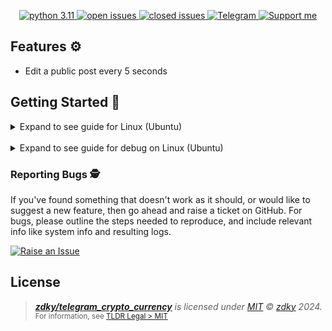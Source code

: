<p align="center">
    <a href="https://www.python.org/downloads/">
        <img src="https://img.shields.io/badge/python-3.11%2B-blue.svg?style=flat-square&logo=python&logoColor=white&color=blue" alt="python 3.11">
    </a>
    <a href="https://github.com/zdky/telegram_crypto_currency/issues">
        <img src="https://img.shields.io/github/issues/zdky/telegram_crypto_currency?style=flat-square" alt="open issues">
    </a>
    <a href="https://github.com/zdky/telegram_crypto_currency/issues?q=is%3Aissue+is%3Aclosed">
        <img src="https://img.shields.io/github/issues-closed/zdky/telegram_crypto_currency?style=flat-square" alt="closed issues">
    </a>
    <a href="https://t.me/Zhidky" target="_blank">
        <img src="https://img.shields.io/badge/Telegram-Join-Blue.svg?style=flat-square&logo=telegram&logoColor=white&color=blue" alt="Telegram">
    </a>
    <a href="https://www.donationalerts.com/r/zhidky" target="_blank">
        <img src="https://img.shields.io/badge/DonationAlerts-Thanks-blue.svg?style=flat-square&logo=paypal&logoColor=fff" alt="Support me">
    </a>
</p>

## Features ⚙️

* Edit a public post every 5 seconds

## Getting Started 🚀

<details>
<summary>Expand to see guide for Linux (Ubuntu)</summary>

- **Step 1**: Clone the repository using command:

```bash
git clone https://github.com/zdky/telegram_crypto_currency.git
```

- **Step 2**: Open project folder:

```bash
cd tgbot
```

- **Step 0**: Edit app.py with your data:

```bash
tg_token = 'YOUR_TOKEN'
tg_public_id = 1382779547
tg_post_id = 12
```

- **Step 3**: Check your python version:

```bash
python3.11 --version
```

If your version is below 3.11, install python:

```bash
apt install software-properties-common -y
add-apt-repository "ppa:deadsnakes/ppa" -y
apt update && apt install python3.11 python3.11-venv
```

- **Step 4**: Create virtual environment:

```bash
python3.11 -m venv .
```

- **Step 5**: Run virtual environment:

```bash
source bin/activate
```

- **Step 6**: Install requirements:

```bash
pip install -r requirements.txt
```

- **Step 7**: Grant rights:

```bash
chmod +x app.py
```

- **Step 8**: Create service:

```bash
nano /etc/systemd/system/tgbot.service
```

- **Step 9**: Put in file tgbot.service:

```bash
[Unit]
Description=tg_bot
After=syslog.target
After=network.target

[Service]
Type=simple
User=root
WorkingDirectory=/root/tgbot
ExecStart=/root/tgbot/bin/python3.11 /root/tgbot/app.py
RestartSec=5
Restart=always

[Install]
WantedBy=multi-user.target
```

Save and exit:

```bash
CTRL+O > Enter > CTRL+X
```

- **Step 10**: Start service:

```bash
systemctl enable tgbot.service
systemctl start tgbot.service
```

</details>
<br>
<details>
<summary>Expand to see guide for debug on Linux (Ubuntu)</summary>

- **Debug**: Check status service:

```bash
systemctl status tgbot
```

- **Debug**: Check program logs:

```bash
journalctl -u tgbot.service
```

- **Debug**: Reload service:

```bash
systemctl reload-or-restart tgbot.service
```

- **Stop program**:

```bash
systemctl stop tgbot.service
```
</details>

### Reporting Bugs 🕵

If you've found something that doesn't work as it should, or would like to suggest a new feature, then go ahead and raise a ticket on GitHub.
For bugs, please outline the steps needed to reproduce, and include relevant info like system info and resulting logs.

[![Raise an Issue](https://img.shields.io/badge/Raise_an_Issue-GitHub-%23060606?style=for-the-badge&logo=github&logoColor=fff)](https://github.com/zdky/telegram_crypto_currency/issues/)

## License

> _**[zdky/telegram_crypto_currency](https://github.com/zdky/telegram_crypto_currency)** is licensed under [MIT](https://github.com/zdky/telegram_crypto_currency/blob/main/LICENSE) © [zdky](https://t.me/Zhidky) 2024._<br>
> <sup align="right">For information, see <a href="https://tldrlegal.com/license/mit-license">TLDR Legal > MIT</a></sup>
